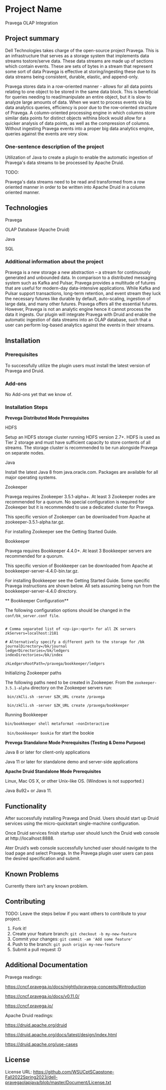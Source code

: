 # Project Name
Pravega OLAP Integration 

## Project summary
Dell Technologies takes charge of the open-source project Pravega. This is an infrastructure that serves as a storage system that implements data streams tostore/serve data. These data streams are made up of sections which contain events. These are sets of bytes in a stream that represent some sort of data Pravega is effective at storing/ingesting these due to its data streams being consistent, durable, elastic, and append-only.

Pravega stores data in a row-oriented manner - allows for all data points relating to one object to be stored in the same data block. This is beneficial for queries needing to read/manipulate an entire object, but it is slow to analyze large amounts of data. When we want to process events via big data analytics queries, efficiency is poor due to the row-oriented structure of Pravega. A column-oriented processing engine in which columns store similar data points for distinct objects withina block would allow for a quicker analysis of data points, as well as the compression of columns. Without ingesting Pravega events into a proper big data analytics engine, queries against the events are very slow.

### One-sentence description of the project
Utilization of Java to create a plugin to enable the automatic ingestion of Pravega's data streams to be processed by Apache Druid. 

TODO: 

Pravega's data streams need to be read and transformed from a row oriented manner in order to be written into Apache Druid in a column oriented manner. 

## Technologies
Pravega

OLAP Database (Apache Druid) 

Java

SQL

### Additional information about the project

Pravega is a new storage a new abstraction – a stream for continuously generated and unbounded data. In comparison to a distributed messaging system such as Kafka and Pulsar, Pravega provides a multitude of futures that are useful for modern-day data-intensive applications. While Kafka and Pulsar support transactions, long-term retention, and event stream they luck the necessary futures like durable by default, auto-scaling, ingestion of large data, and many other futures. Pravega offers all the essential futures. However, Pravega is not an analytic engine hence it cannot process the data it ingests. Our plugin will integrate Pravega with Druid and enable the automatic ingestion of data streams into an OLAP database, such that a user can perform log-based analytics against the events in their streams. 

## Installation

### Prerequisites
To successfully utilize the plugin users must install the latest version of Pravega and Druid. 

### Add-ons

No Add-ons yet that we know of.

### Installation Steps

**Prevega Distributed Mode Prerequisites** 

HDFS 

Setup an HDFS storage cluster running HDFS version 2.7+. HDFS is used as Tier 2 storage and must have sufficient capacity to store contents of all streams. The storage cluster is recommended to be run alongside Pravega on separate nodes. 

Java 

Install the latest Java 8 from java.oracle.com. Packages are available for all major operating systems. 

Zookeeper 

Pravega requires Zookeeper 3.5.1-alpha+. At least 3 Zookeeper nodes are recommended for a quorum. No special configuration is required for Zookeeper but it is recommended to use a dedicated cluster for Pravega. 

This specific version of Zookeeper can be downloaded from Apache at zookeeper-3.5.1-alpha.tar.gz. 

For installing Zookeeper see the Getting Started Guide. 

Bookkeeper 

Pravega requires Bookkeeper 4.4.0+. At least 3 Bookkeeper servers are recommended for a quorum. 

This specific version of Bookkeeper can be downloaded from Apache at bookkeeper-server-4.4.0-bin.tar.gz. 

For installing Bookkeeper see the Getting Started Guide. Some specific Pravega instructions are shown below. All sets assuming being run from the bookkeeper-server-4.4.0 directory. 

** Bookkeeper Configuration** 

The following configuration options should be changed in the `conf/bk_server.conf file`. 

``` 

# Comma separated list of <zp-ip>:<port> for all ZK servers 
zkServers=localhost:2181 
 
# Alternatively specify a different path to the storage for /bk 
journalDirectory=/bk/journal 
ledgerDirectories=/bk/ledgers 
indexDirectories=/bk/index 
 
zkLedgersRootPath=/pravega/bookkeeper/ledgers 

``` 

Initializing Zookeeper paths 

The following paths need to be created in Zookeeper. From the `zookeeper-3.5.1-alpha` directory on the Zookeeper servers run: 

` bin/zkCli.sh -server $ZK_URL create /pravega` 

` bin/zkCli.sh -server $ZK_URL create /pravega/bookkeeper` 

Running Bookkeeper 

`bin/bookkeeper shell metaformat –nonInteractive` 

` bin/bookkeeper bookie` for start the bookie 

 

**Prevega Standalone Mode Prerequisites (Testing & Demo Purpose)** 

Java 8 or later for client-only applications 

Java 11 or later for standalone demo and server-side applications 

 

**Apache Druid Standalone Mode Prerequisites** 

Linux, Mac OS X, or other Unix-like OS. (Windows is not supported.) 

Java 8u92+ or Java 11. 


## Functionality

After successfully installing Pravega and Druid.  Users should start up Druid services using the micro-quickstart single-machine configuration.    

Once Druid services finish startup user should lunch the Druid web console at http://localhost:8888.  

Ater Druid’s web console successfully lunched user should navigate to the load page and select Pravega.  In the Pravega plugin user users can pass the desired specification and submit.   

## Known Problems
Currently there isn’t any known problem.  

## Contributing

TODO: Leave the steps below if you want others to contribute to your project.

1. Fork it!
2. Create your feature branch: `git checkout -b my-new-feature`
3. Commit your changes: `git commit -am 'Add some feature'`
4. Push to the branch: `git push origin my-new-feature`
5. Submit a pull request :D

## Additional Documentation

Pravega readings:  

https://cncf.pravega.io/docs/nightly/pravega-concepts/#introduction 

https://cncf.pravega.io/docs/v0.11.0/ 

https://cncf.pravega.io/ 

Apache Druid readings:  

https://druid.apache.org/druid 

https://druid.apache.org/docs/latest/design/index.html 

https://druid.apache.org/use-cases 

## License

License URL: https://github.com/WSUCptSCapstone-Fall2022Spring2023/dell-pravegaolapjava/blob/master/Document/License.txt
